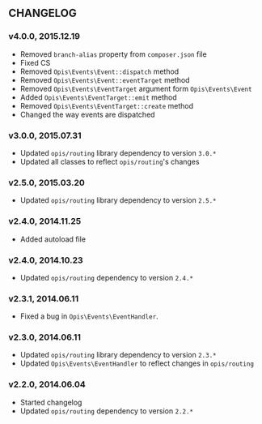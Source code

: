 CHANGELOG
-----------
### v4.0.0, 2015.12.19

* Removed `branch-alias` property from `composer.json` file
* Fixed CS
* Removed `Opis\Events\Event::dispatch` method
* Removed `Opis\Events\Event::eventTarget` method
* Removed `Opis\Events\EventTarget` argument form `Opis\Events\Event` 
* Added `Opis\Events\EventTarget::emit` method
* Removed `Opis\Events\EventTarget::create` method
* Changed the way events are dispatched

### v3.0.0, 2015.07.31

* Updated `opis/routing` library dependency to version `3.0.*`
* Updated all classes to reflect `opis/routing`'s changes

### v2.5.0, 2015.03.20

* Updated `opis/routing` library dependency to version `2.5.*`

### v2.4.0, 2014.11.25

* Added autoload file

### v2.4.0, 2014.10.23

* Updated `opis/routing` dependency to version `2.4.*`

### v2.3.1, 2014.06.11

*  Fixed a bug in `Opis\Events\EventHandler`.

### v2.3.0, 2014.06.11

* Updated `opis/routing` library dependency to version `2.3.*`
* Updated `Opis\Events\EventHandler` to reflect changes in `opis/routing`

### v2.2.0, 2014.06.04

* Started changelog
* Updated `opis/routing` dependency to version `2.2.*`
